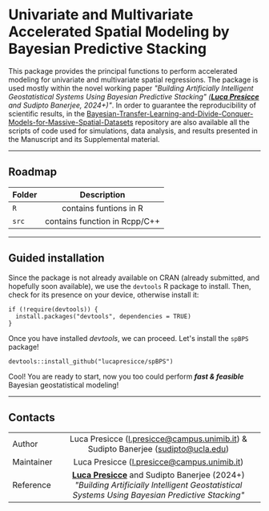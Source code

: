 # Univariate and Multivariate Accelerated Spatial Modeling by Bayesian Predictive Stacking

This package provides the principal functions to perform accelerated modeling for univariate and multivariate spatial regressions. The package is used mostly within the novel working paper *"Building Artificially Intelligent Geostatistical Systems Using Bayesian Predictive Stacking" ([**Luca Presicce**](https://lucapresicce.github.io/) and Sudipto Banerjee, 2024+)"*. In order to guarantee the reproducibility of scientific results, in the [Bayesian-Transfer-Learning-and-Divide-Conquer-Models-for-Massive-Spatial-Datasets](https://github.com/lucapresicce/Bayesian-Transfer-Learning-and-Divide-Conquer-Models-for-Massive-Spatial-Datasets) repository are also available all the scripts of code used for simulations, data analysis, and results presented in the Manuscript and its Supplemental material.


--------------------------------------------------------------------------------
## Roadmap

| Folder | Description |
| :--- | :---: |
| `R` | contains funtions in R |
| `src` | contains function in Rcpp/C++ |

--------------------------------------------------------------------------------
## Guided installation
Since the package is not already available on CRAN (already submitted, and hopefully soon available), we use the `devtools` R package to install. Then, check for its presence on your device, otherwise install it:
```{r, echo = F, eval = F, collapse = TRUE}
if (!require(devtools)) {
  install.packages("devtools", dependencies = TRUE)
}
```
Once you have installed *devtools*, we can proceed. Let's install the `spBPS` package!
```{r}
devtools::install_github("lucapresicce/spBPS")
```
Cool! You are ready to start, now you too could perform **_fast & feasible_** Bayesian geostatistical modeling!

<!--
## Tutorial for usage
-->

--------------------------------------------------------------------------------
## Contacts

| | |
| :--- | :---: |
| Author | Luca Presicce (l.presicce@campus.unimib.it) & Sudipto Banerjee (sudipto@ucla.edu) |
| Maintainer | Luca Presicce (l.presicce@campus.unimib.it) |
| Reference | [**Luca Presicce**](https://lucapresicce.github.io/) and Sudipto Banerjee (2024+) *"Building Artificially Intelligent Geostatistical Systems Using Bayesian Predictive Stacking"*  |

<!--
Maintainer: l.presicce@campus.unimib.it
Reference: **Luca Presicce** and Sudipto Banerjee (2024+) *"Accelerated Meta-Kriging for massive Spatial dataset"* 
-->


